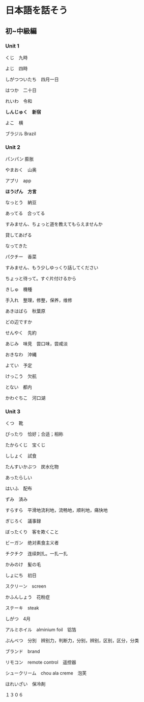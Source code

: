 # 日本語を話そう

## 初~中級編

### Unit 1

くじ　九時

よじ　四時

しがつついたち　四月一日

はつか　二十日

れいわ　令和

**しんじゅく　新宿**

よこ　横

ブラジル Brazil

### Unit 2

パンパン 膨胀

やまおく　山奥

アプリ　app

**ほうげん　方言**

なっとう　納豆

あってる　合ってる

すみません、ちょっと道を教えてもらえませんか

貸してあげる

なってきた

パクチー　香菜

すみません、もう少しゆっくり話してください

ちょっと待って。すぐ片付けるから

きしゅ　機種

手入れ　整理，修整，保养，维修

あきはばら　秋葉原

どの辺ですか

せんやく　先約

あじみ　味見　尝口味，尝咸淡

おきなわ　沖縄

よてい　予定

けっこう　欠航

とない　都内

かわぐちこ　河口湖

### Unit 3

くつ　靴

ぴったり　恰好；合适；相称

たからくじ　宝くじ

ししょく　試食

たんすいかぶつ　炭水化物

あったらしい

はいふ　配布

ずみ　済み

すらすら　平滑地流利地，流畅地，顺利地，痛快地

ぎじろく　議事録

ぼったくり　客を欺くこと

ビーガン　绝对素食主义者

チクチク　连续刺扎。一扎一扎

かみのけ　髪の毛

しょにち　初日

スクリーン　screen

かふんしょう　花粉症

ステーキ　steak

しがつ　4月

アルミホイル　alminium foil　铝箔

ぶんべつ　分別　辨别力，判断力，分别，辨别，区别，区分，分类

ブランド　brand

リモコン　remote control　遥控器

シュークリーム　chou ala creme　泡芙

ほれいざい　保冷剤

１３０６



